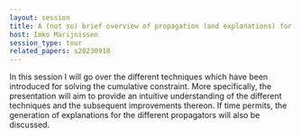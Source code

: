 ```yaml
---
layout: session
title: A (not so) brief overview of propagation (and explanations) for the cumulative constraint
host: Imko Marijnissen
session_type: tour
related_papers: s20230918
---
```


In this session I will go over the different techniques which have been introduced for solving the cumulative constraint. More specifically, the presentation will aim to provide an intuitive understanding of the different techniques and the subsequent improvements thereon. If time permits, the generation of explanations for the different propagators will also be discussed.